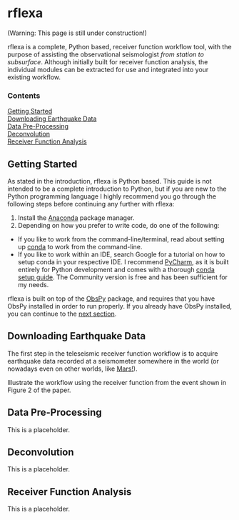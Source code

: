 # rflexa

(Warning: This page is still under construction!)

rflexa is a complete, Python based, receiver function workflow tool, with the purpose of assisting the observational seismologist *from station to subsurface*. Although initially built for receiver function analysis, the individual modules can be extracted for use and integrated into your existing workflow.

### Contents
[Getting Started](#Getting-Started)  
[Downloading Earthquake Data](#Downloading-Earthquake-Data)  
[Data Pre-Processing](#Data-Pre-Processing)  
[Deconvolution](#Deconvolution)  
[Receiver Function Analysis](#Receiver-Function-Analysis)  

## Getting Started
As stated in the introduction, rflexa is Python based. This guide is not intended to be a complete introduction to Python, but if you are new to the Python programming language I highly recommend you go through the following steps before continuing any further with rflexa:

1. Install the [Anaconda](https://www.anaconda.com/distribution/) package manager.  
2. Depending on how you prefer to write code, do one of the following:  
  * If you like to work from the command-line/terminal, read about setting up [conda](https://docs.conda.io/projects/conda/en/latest/user-guide/getting-started.html) to work from the command-line.  
  * If you like to work within an IDE, search Google for a tutorial on how to setup conda in your respective IDE. I recommend [PyCharm](https://www.jetbrains.com/pycharm/download/#section=mac), as it is built entirely for Python development and comes with a thorough [conda setup guide](https://www.jetbrains.com/help/pycharm/conda-support-creating-conda-virtual-environment.html). The Community version is free and has been sufficient for my needs.

rflexa is built on top of the [ObsPy](https://github.com/obspy/obspy/wiki/Installation-via-Anaconda) package, and requires that you have ObsPy installed in order to run properly. If you already have ObsPy installed, you can continue to the [next section](#Downloading-Earthquake-Data).

## Downloading Earthquake Data
The first step in the teleseismic receiver function workflow is to acquire earthquake data recorded at a seismometer somewhere in the world (or nowadays even on other worlds, like [Mars!](https://www.hou.usra.edu/meetings/lpsc2020/pdf/1914.pdf)). 

Illustrate the workflow using the receiver function from the event shown in Figure 2 of the paper.

## Data Pre-Processing
This is a placeholder.

## Deconvolution
This is a placeholder.

## Receiver Function Analysis
This is a placeholder.
